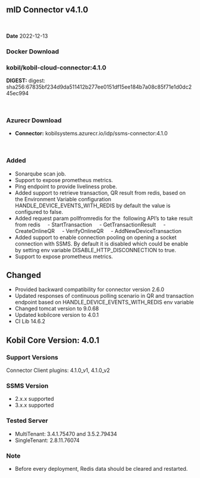 ## mID Connector v4.1.0



<br/>



**Date** 2022-12-13



### **Docker Download**
### kobil/kobil-cloud-connector:4.1.0
**DIGEST:** digest: sha256:67835bf234d9da511412b277ee0151df15ee184b7a08c85f71e1d0dc245ec994



<br/>



### **Azurecr Download**
- **Connector:** kobilsystems.azurecr.io/idp/ssms-connector:4.1.0
<br/>

### Added
* Sonarqube scan job.
* Support to expose prometheus metrics.
* Ping endpoint to provide liveliness probe.
* Added support to retrieve transaction, QR result from redis, based on the Environment Variable configuration HANDLE_DEVICE_EVENTS_WITH_REDIS by default the value is configured to false.
* Added request param pollfromredis for the  following API’s to take result from redis
    - StartTransaction
    - GetTransactionResult
    - CreateOnlineQR
    - VerifyOnlineQR
    - AddNewDeviceTransaction
* Added support to enable connection pooling on opening a socket connection with SSMS. By default it is disabled which could be enable by setting env variable DISABLE_HTTP_DISCONNECTION to true.
* Support to expose prometheus metrics.



## Changed
* Provided backward compatibility for connector version 2.6.0
* Updated responses of continuous polling scenario in QR and transaction endpoint based on HANDLE_DEVICE_EVENTS_WITH_REDIS env variable
* Changed tomcat version to 9.0.68
* Updated kobilcore version to 4.0.1
* CI Lib 14.6.2



## Kobil Core Version: 4.0.1



### Support Versions
Connector Client plugins: 4.1.0_v1, 4.1.0_v2

### SSMS Version
* 2.x.x supported
* 3.x.x supported



### Tested Server
* MultiTenant: 3.4.1.75470 and 3.5.2.79434
* SingleTenant: 2.8.11.76074



### Note
* Before every deployment, Redis data should be cleared and restarted.
